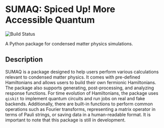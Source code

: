 # $\text{SUMA}\mathrm{Q}$: Spiced Up! More Accessible Quantum

![Build Status](https://img.shields.io/github/actions/workflow/status/kemperlab/sumaq/test.yml?style=for-the-badge)

A Python package for condensed matter physics simulations.

## Description

$\text{SUMA}\mathrm{Q}$ is a package designed to help users perform various calculations relevant to condensed matter physics. It comes with pre-defined Hamiltonians and allows users to build their own fermionic Hamiltonians. The package also supports generating, post-processing, and analyzing response functions. For time evolution of Hamiltonians, the package uses `qiskit` to implement quantum circuits and run jobs on real and fake backends. Additionally, there are built-in functions to perform common operations such as Fourier transforms, representing a matrix operator in terms of Pauli strings, or saving data in a human-readable format. It is important to note that this package is still in development.